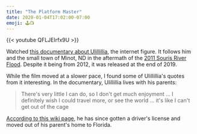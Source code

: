 ```yaml
---
title: "The Platform Master"
date: 2020-01-04T17:02:00-07:00
emoji: 🕹📺
---
```


{{< youtube QFLJEIrfx9U >}}

Watched [this documentary about Ulillillia](https://www.youtube.com/watch?v=QFLJEIrfx9U), the internet figure. It follows him and the small town of Minot, ND in the aftermath of the [2011 Souris River Flood](https://en.wikipedia.org/wiki/2011_Souris_River_flood). Despite it being from 2012, it was released at the end of 2019.

While the film moved at a slower pace, I found some of Ulillillia's quotes from it interesting. In the documentary, Ulillillia lives with his parents:

> There's very little I can do, so I don't get much enjoyment ... I definitely wish I could travel more, or see the world ... it's like I can't get out of the cage

[According to this wiki page](https://ulillillia.fandom.com/wiki/Ulillillia), he has since gotten a driver's license and moved out of his parent's home to Florida.
